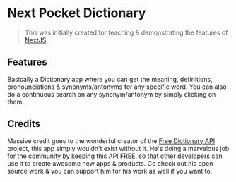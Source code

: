 # Next Pocket Dictionary

> This was initially created for teaching & demonstrating the features of [NextJS](https://nextjs.org/).

## Features

Basically a Dictionary app where you can get the meaning, definitions, pronounciations & synonyms/antonyms for any specific word. You can also do a continuous search on any synonym/antonym by simply clicking on them.

## Credits

Massive credit goes to the wonderful creator of the [Free Dictionary API](https://github.com/meetDeveloper/freeDictionaryAPI) project, this app simply wouldn't exist without it. He's doing a marvelous job for the community by keeping this API FREE, so that other developers can use it to create awesome new apps & products. Go check out his open source work & you can support him for his work as well if you want to.
